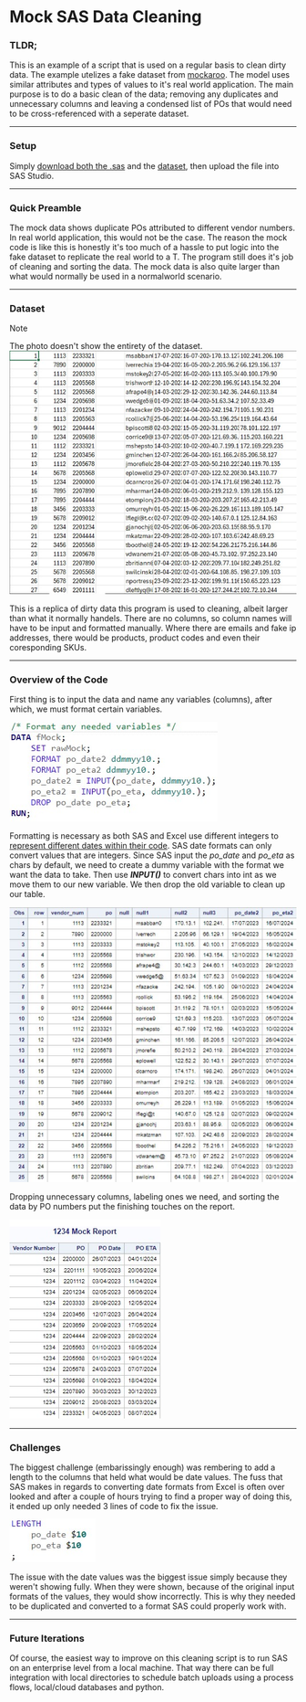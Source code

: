 # Mock SAS Data Cleaning
### TLDR;
This is an example of a script that is used on a regular basis to clean dirty data. The example utelizes a fake dataset from [mockaroo](https://www.mockaroo.com/). The model uses similar attributes and types of values to it's real world application. The main purpose is to do a basic clean of the data; removing any duplicates and unnecessary columns and leaving a condensed list of POs that would need to be cross-referenced with a seperate dataset.

---

### Setup
Simply [download both the .sas](https://github.com/TeaZea/Data-Cleaning-Examples/blob/main/Mock%20SAS%20Data%20Cleaning/mock%20SAS%20data%20clean.sas) and the [dataset](https://github.com/TeaZea/Data-Cleaning-Examples/blob/main/Mock%20SAS%20Data%20Cleaning/MOCK_DATA.csv), then upload the file into SAS Studio.

---

### Quick Preamble
The mock data shows duplicate POs attributed to different vendor numbers. In real world application, this would not be the case. The reason the mock code is like this is honestly it's too much of a hassle to put logic into the fake dataset to replicate the real world to a T. The program still does it's job of cleaning and sorting the data. The mock data is also quite larger than what would normally be used in a normalworld scenario.

---

### Dataset
> [!NOTE]
> The photo doesn't show the entirety of the dataset.
![dataset used for analysis](https://github.com/TeaZea/Data-Cleaning-Examples/blob/main/Mock%20SAS%20Data%20Cleaning/SAS%20Data%20Clean%20README%20Pics/SASRawMockData.jpg)

This is a replica of dirty data this program is used to cleaning, albeit larger than what it normally handels. There are no columns, so column names will have to be input and formatted manually. Where there are emails and fake ip addresses, there would be products, product codes and even their coresponding SKUs.

---

### Overview of the Code
First thing is to input the data and name any variables (columns), after which, we must format certain variables.

![Formating variables](https://github.com/TeaZea/Data-Cleaning-Examples/blob/main/Mock%20SAS%20Data%20Cleaning/SAS%20Data%20Clean%20README%20Pics/FormatVariables.jpg)

Formatting is necessary as both SAS and Excel use different integers to [represent different dates within their code](https://support.sas.com/resources/papers/proceedings/proceedings/sugi29/068-29.pdf). SAS date formats can only convert values that are integers. Since SAS input the _po_date_ and _po_eta_ as chars by default, we need to create a dummy variable with the format we want the data to take. Then use **_INPUT()_** to convert chars into int as we move them to our new variable. We then drop the old variable to clean up our table.

![New columns](https://github.com/TeaZea/Data-Cleaning-Examples/blob/main/Mock%20SAS%20Data%20Cleaning/SAS%20Data%20Clean%20README%20Pics/NewVariables.jpg)

Dropping unnecessary columns, labeling ones we need, and sorting the data by PO numbers put the finishing touches on the report.

![Mock Report](https://github.com/TeaZea/Data-Cleaning-Examples/blob/main/Mock%20SAS%20Data%20Cleaning/SAS%20Data%20Clean%20README%20Pics/MockReport.jpg)

---

### Challenges
The biggest challenge (embarissingly enough) was rembering to add a length to the columns that held what would be date values. The fuss that SAS makes in regards to converting date formats from Excel is often over looked and after a couple of hours trying to find a proper way of doing this, it ended up only needed 3 lines of code to fix the issue.

![Challenge](https://github.com/TeaZea/Data-Cleaning-Examples/blob/main/Mock%20SAS%20Data%20Cleaning/SAS%20Data%20Clean%20README%20Pics/Challenge.jpg)

The issue with the date values was the biggest issue simply because they weren't showing fully. When they were shown, because of the original input formats of the values, they would show incorrectly. This is why they needed to be duplicated and converted to a format SAS could properly work with.

---

### Future Iterations
Of course, the easiest way to improve on this cleaning script is to run SAS on an enterprise level from a local machine. That way there can be full integration with local directories to schedule batch uploads using a process flows, local/cloud databases and python.
